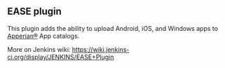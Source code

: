 EASE plugin
-----------

This plugin adds the ability to upload Android, iOS, and Windows apps
 to [Apperian®](https://www.arxan.com/apperian/) App catalogs.

More on Jenkins wiki: https://wiki.jenkins-ci.org/display/JENKINS/EASE+Plugin
